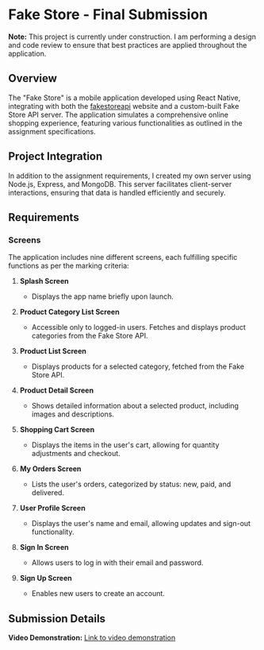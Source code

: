 # Fake Store - Final Submission

**Note:** This project is currently under construction. I am performing a design and code review to ensure that best practices are applied throughout the application.

## Overview

The "Fake Store" is a mobile application developed using React Native, integrating with both the [fakestoreapi](https://fakestoreapi.com) website and a custom-built Fake Store API server. The application simulates a comprehensive online shopping experience, featuring various functionalities as outlined in the assignment specifications.

## Project Integration

In addition to the assignment requirements, I created my own server using Node.js, Express, and MongoDB. This server facilitates client-server interactions, ensuring that data is handled efficiently and securely.

## Requirements

### Screens

The application includes nine different screens, each fulfilling specific functions as per the marking criteria:

1. **Splash Screen**

   - Displays the app name briefly upon launch.

2. **Product Category List Screen**

   - Accessible only to logged-in users. Fetches and displays product categories from the Fake Store API.

3. **Product List Screen**

   - Displays products for a selected category, fetched from the Fake Store API.

4. **Product Detail Screen**

   - Shows detailed information about a selected product, including images and descriptions.

5. **Shopping Cart Screen**

   - Displays the items in the user's cart, allowing for quantity adjustments and checkout.

6. **My Orders Screen**

   - Lists the user's orders, categorized by status: new, paid, and delivered.

7. **User Profile Screen**

   - Displays the user's name and email, allowing updates and sign-out functionality.

8. **Sign In Screen**

   - Allows users to log in with their email and password.

9. **Sign Up Screen**
   - Enables new users to create an account.

## Submission Details

**Video Demonstration:** [Link to video demonstration](https://youtu.be/X258lxUvYzs?si=iJDFsIwp2q_tGNV4)
